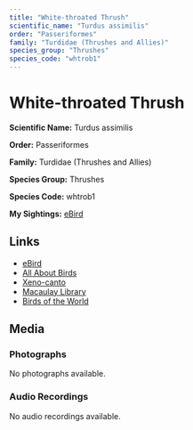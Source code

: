 ```yaml
---
title: "White-throated Thrush"
scientific_name: "Turdus assimilis"
order: "Passeriformes"
family: "Turdidae (Thrushes and Allies)"
species_group: "Thrushes"
species_code: "whtrob1"
---
```


# White-throated Thrush

**Scientific Name:** Turdus assimilis

**Order:** Passeriformes

**Family:** Turdidae (Thrushes and Allies)

**Species Group:** Thrushes

**Species Code:** whtrob1

**My Sightings:** [eBird](https://ebird.org/lifelist?r=world&time=life&spp=whtrob1)

## Links
* [eBird](https://ebird.org/species/whtrob1) 
* [All About Birds](https://www.allaboutbirds.org/guide/whtrob1) 
* [Xeno-canto](https://www.xeno-canto.org/species/whtrob1) 
* [Macaulay Library](https://search.macaulaylibrary.org/catalog?taxonCode=whtrob1&sort=rating_rank_desc)
* [Birds of the World](https://birdsoftheworld.org/bow/species/whtrob1)

## Media
### Photographs
No photographs available.

### Audio Recordings
No audio recordings available.
